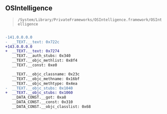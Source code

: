 ## OSIntelligence

> `/System/Library/PrivateFrameworks/OSIntelligence.framework/OSIntelligence`

```diff

-141.0.0.0.0
-  __TEXT.__text: 0x722c
+143.0.0.0.0
+  __TEXT.__text: 0x7274
   __TEXT.__auth_stubs: 0x340
   __TEXT.__objc_methlist: 0x8f4
   __TEXT.__const: 0xe0

   __TEXT.__objc_classname: 0x23c
   __TEXT.__objc_methname: 0x16bf
   __TEXT.__objc_methtype: 0x4ea
-  __TEXT.__objc_stubs: 0x1040
+  __TEXT.__objc_stubs: 0x1060
   __DATA_CONST.__got: 0xa8
   __DATA_CONST.__const: 0x310
   __DATA_CONST.__objc_classlist: 0x68

```

